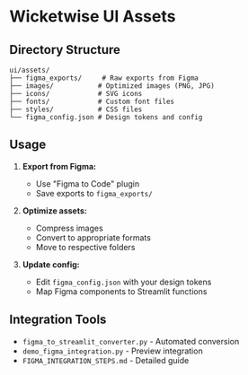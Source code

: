 # Wicketwise UI Assets

## Directory Structure

```
ui/assets/
├── figma_exports/     # Raw exports from Figma
├── images/           # Optimized images (PNG, JPG)
├── icons/            # SVG icons
├── fonts/            # Custom font files
├── styles/           # CSS files
└── figma_config.json # Design tokens and config
```

## Usage

1. **Export from Figma:**
   - Use "Figma to Code" plugin
   - Save exports to `figma_exports/`

2. **Optimize assets:**
   - Compress images
   - Convert to appropriate formats
   - Move to respective folders

3. **Update config:**
   - Edit `figma_config.json` with your design tokens
   - Map Figma components to Streamlit functions

## Integration Tools

- `figma_to_streamlit_converter.py` - Automated conversion
- `demo_figma_integration.py` - Preview integration
- `FIGMA_INTEGRATION_STEPS.md` - Detailed guide
